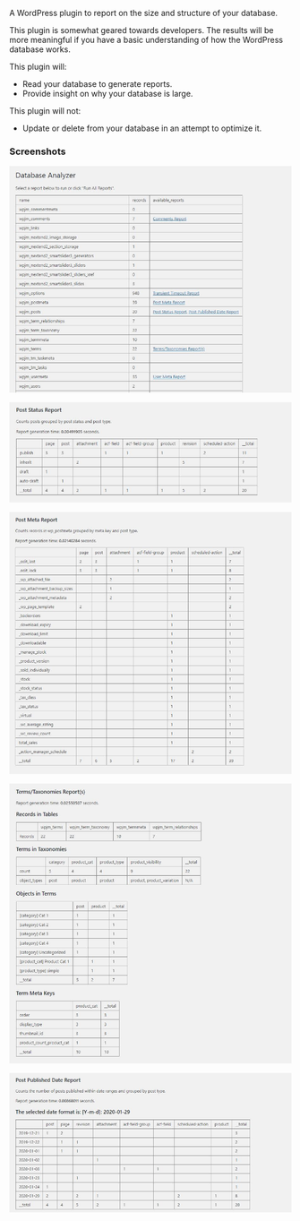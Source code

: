 A WordPress plugin to report on the size and structure of your database.

This plugin is somewhat geared towards developers. The results will be more meaningful if you have a basic
understanding of how the WordPress database works.

This plugin will:
- Read your database to generate reports.
- Provide insight on why your database is large.

This plugin will not:
- Update or delete from your database in an attempt to optimize it.

### Screenshots

![Available Reports](screenshots/choose-report.jpg)

![Post Status Report](screenshots/post-status-report.jpg)

![Post Meta Report](screenshots/post-meta-report.jpg)

![Term/Taxonomy Report](screenshots/terms-taxonomies-reports.jpg)

![Post Date Report](screenshots/post-date-report.jpg)
